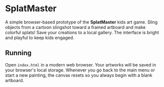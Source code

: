 # SplatMaster

A simple browser-based prototype of the **SplatMaster** kids art game. Sling objects from a cartoon slingshot toward a framed artboard and make colorful splats! Save your creations to a local gallery. The interface is bright and playful to keep kids engaged.

## Running
Open `index.html` in a modern web browser. Your artworks will be saved in your browser's local storage.
Whenever you go back to the main menu or start a new painting, the canvas resets so you always begin with a blank artboard.
